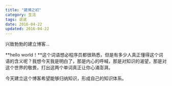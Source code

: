 ```yaml
---
title: "建博之初"
category: 生活
tags: 说说
date: 2016-04-22
updated: 2016-04-22
---
```


兴致勃勃的建立博客...

<!-- more -->

**hello world！**这个词语想必程序员都很熟悉，但是有多少人真正懂得这个词语的含义呢？我想今天我是明白了，那是内心的呼喊，那是对知识的渴望，那是对这个世界的敬畏，打出这两个单词真正让你心涌澎湃。

今天建立这个博客希望能够归纳知识，形成自己的知识体系。
